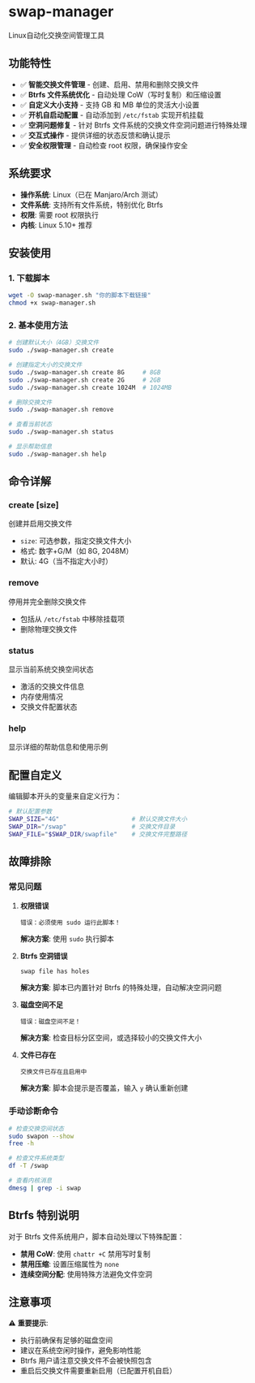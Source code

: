 # swap-manager
Linux自动化交换空间管理工具​​

## 功能特性

- ✅ **智能交换文件管理** - 创建、启用、禁用和删除交换文件
- ✅ **Btrfs 文件系统优化** - 自动处理 CoW（写时复制）和压缩设置
- ✅ **自定义大小支持** - 支持 GB 和 MB 单位的灵活大小设置
- ✅ **开机自启动配置** - 自动添加到 `/etc/fstab` 实现开机挂载
- ✅ **空洞问题修复** - 针对 Btrfs 文件系统的交换文件空洞问题进行特殊处理
- ✅ **交互式操作** - 提供详细的状态反馈和确认提示
- ✅ **安全权限管理** - 自动检查 root 权限，确保操作安全

## 系统要求

- **操作系统**: Linux（已在 Manjaro/Arch 测试）
- **文件系统**: 支持所有文件系统，特别优化 Btrfs
- **权限**: 需要 root 权限执行
- **内核**: Linux 5.10+ 推荐

## 安装使用

### 1. 下载脚本
```bash
wget -O swap-manager.sh "你的脚本下载链接"
chmod +x swap-manager.sh
```

### 2. 基本使用方法
```bash
# 创建默认大小（4GB）交换文件
sudo ./swap-manager.sh create

# 创建指定大小的交换文件
sudo ./swap-manager.sh create 8G     # 8GB
sudo ./swap-manager.sh create 2G     # 2GB
sudo ./swap-manager.sh create 1024M  # 1024MB

# 删除交换文件
sudo ./swap-manager.sh remove

# 查看当前状态
sudo ./swap-manager.sh status

# 显示帮助信息
sudo ./swap-manager.sh help
```

## 命令详解

### create [size]
创建并启用交换文件
- `size`: 可选参数，指定交换文件大小
- 格式: 数字+G/M（如 8G, 2048M）
- 默认: 4G（当不指定大小时）

### remove
停用并完全删除交换文件
- 包括从 `/etc/fstab` 中移除挂载项
- 删除物理交换文件

### status
显示当前系统交换空间状态
- 激活的交换文件信息
- 内存使用情况
- 交换文件配置状态

### help
显示详细的帮助信息和使用示例

## 配置自定义

编辑脚本开头的变量来自定义行为：

```bash
# 默认配置参数
SWAP_SIZE="4G"                    # 默认交换文件大小
SWAP_DIR="/swap"                  # 交换文件目录
SWAP_FILE="$SWAP_DIR/swapfile"    # 交换文件完整路径
```

## 故障排除

### 常见问题

1. **权限错误**
   ```
   错误：必须使用 sudo 运行此脚本！
   ```
   **解决方案**: 使用 `sudo` 执行脚本

2. **Btrfs 空洞错误**
   ```
   swap file has holes
   ```
   **解决方案**: 脚本已内置针对 Btrfs 的特殊处理，自动解决空洞问题

3. **磁盘空间不足**
   ```
   错误：磁盘空间不足！
   ```
   **解决方案**: 检查目标分区空间，或选择较小的交换文件大小

4. **文件已存在**
   ```
   交换文件已存在且启用中
   ```
   **解决方案**: 脚本会提示是否覆盖，输入 `y` 确认重新创建

### 手动诊断命令

```bash
# 检查交换空间状态
sudo swapon --show
free -h

# 检查文件系统类型
df -T /swap

# 查看内核消息
dmesg | grep -i swap
```

## Btrfs 特别说明

对于 Btrfs 文件系统用户，脚本自动处理以下特殊配置：

- **禁用 CoW**: 使用 `chattr +C` 禁用写时复制
- **禁用压缩**: 设置压缩属性为 `none`
- **连续空间分配**: 使用特殊方法避免文件空洞

## 注意事项

⚠️ **重要提示**:
- 执行前确保有足够的磁盘空间
- 建议在系统空闲时操作，避免影响性能
- Btrfs 用户请注意交换文件不会被快照包含
- 重启后交换文件需要重新启用（已配置开机自启）

